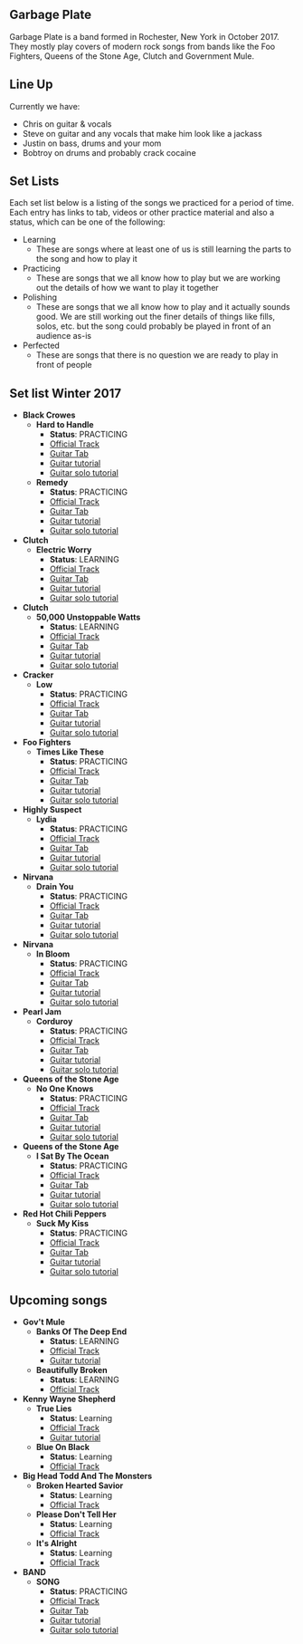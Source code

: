 ## Garbage Plate
Garbage Plate is a band formed in Rochester, New York in October 2017. They mostly play covers of modern rock songs from bands like the Foo Fighters, Queens of the Stone Age, Clutch and Government Mule.


## Line Up
Currently we have:

- Chris on guitar & vocals
- Steve on guitar and any vocals that make him look like a jackass
- Justin on bass, drums and your mom
- Bobtroy on drums and probably crack cocaine

## Set Lists
Each set list below is a listing of the songs we practiced for a period of time. Each entry has links to tab, videos or other practice material and also a status, which can be one of the following:

- Learning
	- These are songs where at least one of us is still learning the parts to the song and how to play it
- Practicing
	- These are songs that we all know how to play but we are working out the details of how we want to play it together
- Polishing
	- These are songs that we all know how to play and it actually sounds good. We are still working out the finer details of things like fills, solos, etc. but the song could probably be played in front of an audience as-is
- Perfected
	- These are songs that there is no question we are ready to play in front of people


## Set list Winter 2017

- **Black Crowes**
	- **Hard to Handle**
		- **Status**: PRACTICING 
		- [Official Track](https://www.youtube.com/watch?v=T81xsEyfl3c)
		- [Guitar Tab](https://tabs.ultimate-guitar.com/tab/the_black_crowes/hard_to_handle_tabs_465526)
		- [Guitar tutorial](https://www.youtube.com/watch?v=JLmlT4x3wAc)
		- [Guitar solo tutorial](https://www.youtube.com/watch?v=oB2vWnXB0b4)
	- **Remedy**
		- **Status**: PRACTICING 
		- [Official Track]()
		- [Guitar Tab]()
		- [Guitar tutorial]()
		- [Guitar solo tutorial]()
- **Clutch**
	- **Electric Worry**
		- **Status**: LEARNING 
		- [Official Track]()
		- [Guitar Tab]()
		- [Guitar tutorial]()
		- [Guitar solo tutorial]()
- **Clutch**
	- **50,000 Unstoppable Watts**
		- **Status**: LEARNING 
		- [Official Track]()
		- [Guitar Tab]()
		- [Guitar tutorial]()
		- [Guitar solo tutorial]()
- **Cracker**
	- **Low**
		- **Status**: PRACTICING 
		- [Official Track]()
		- [Guitar Tab]()
		- [Guitar tutorial]()
		- [Guitar solo tutorial]()
- **Foo Fighters**
	- **Times Like These**
		- **Status**: PRACTICING 
		- [Official Track]()
		- [Guitar Tab]()
		- [Guitar tutorial]()
		- [Guitar solo tutorial]()
- **Highly Suspect**
	- **Lydia**
		- **Status**: PRACTICING 
		- [Official Track]()
		- [Guitar Tab]()
		- [Guitar tutorial]()
		- [Guitar solo tutorial]()
- **Nirvana**
	- **Drain You**
		- **Status**: PRACTICING 
		- [Official Track]()
		- [Guitar Tab]()
		- [Guitar tutorial]()
		- [Guitar solo tutorial]()
- **Nirvana**
	- **In Bloom**
		- **Status**: PRACTICING 
		- [Official Track]()
		- [Guitar Tab]()
		- [Guitar tutorial]()
		- [Guitar solo tutorial]()
- **Pearl Jam**
	- **Corduroy**
		- **Status**: PRACTICING 
		- [Official Track]()
		- [Guitar Tab]()
		- [Guitar tutorial]()
		- [Guitar solo tutorial]()
- **Queens of the Stone Age**
	- **No One Knows**
		- **Status**: PRACTICING 
		- [Official Track]()
		- [Guitar Tab]()
		- [Guitar tutorial]()
		- [Guitar solo tutorial]()
- **Queens of the Stone Age**
	- **I Sat By The Ocean**
		- **Status**: PRACTICING 
		- [Official Track]()
		- [Guitar Tab]()
		- [Guitar tutorial]()
		- [Guitar solo tutorial]()
- **Red Hot Chili Peppers**
	- **Suck My Kiss**
		- **Status**: PRACTICING 
		- [Official Track]()
		- [Guitar Tab]()
		- [Guitar tutorial]()
		- [Guitar solo tutorial]()


## Upcoming songs
- **Gov't Mule**
	- **Banks Of The Deep End**
		- **Status**: LEARNING 
		- [Official Track](https://www.youtube.com/watch?v=X0oBuFUzFcg)
		- [Guitar tutorial](https://www.youtube.com/watch?v=lMef05oCdSA)
	- **Beautifully Broken**
		- **Status**: LEARNING
		- [Official Track](https://www.youtube.com/watch?v=O27bAg-AY3s)
- **Kenny Wayne Shepherd**
	- **True Lies**
		- **Status**: Learning 
		- [Official Track](https://www.youtube.com/watch?v=QETIXLChB4w)
		- [Guitar tutorial](https://www.youtube.com/watch?v=u4v2NULu2v8)
	- **Blue On Black**
		- **Status**: Learning 
		- [Official Track](https://www.youtube.com/watch?v=V94pBlA4n7U)
- **Big Head Todd And The Monsters**
	- **Broken Hearted Savior**
		- **Status**: Learning 
		- [Official Track](https://www.youtube.com/watch?v=Trggg9HzF7Y)
	- **Please Don't Tell Her**
		- **Status**: Learning 
		- [Official Track](https://www.youtube.com/watch?v=OErusYC4rGY)
	- **It's Alright**
		- **Status**: Learning 
		- [Official Track](https://www.youtube.com/watch?v=stxAn8kF5Og)
- **BAND**
	- **SONG**
		- **Status**: PRACTICING 
		- [Official Track]()
		- [Guitar Tab]()
		- [Guitar tutorial]()
		- [Guitar solo tutorial]()
